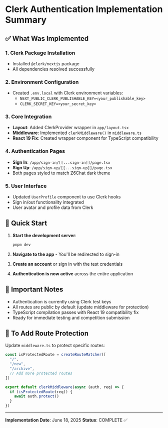 # Clerk Authentication Implementation Summary

## ✅ What Was Implemented

### 1. **Clerk Package Installation**

- Installed `@clerk/nextjs` package
- All dependencies resolved successfully

### 2. **Environment Configuration**

- Created `.env.local` with Clerk environment variables:
  - `NEXT_PUBLIC_CLERK_PUBLISHABLE_KEY=<your_publishable_key>`
  - `CLERK_SECRET_KEY=<your_secret_key>`

### 3. **Core Integration**

- **Layout**: Added ClerkProvider wrapper in `app/layout.tsx`
- **Middleware**: Implemented `clerkMiddleware()` in `middleware.ts`
- **React 19 Fix**: Created wrapper component for TypeScript compatibility

### 4. **Authentication Pages**

- **Sign In**: `/app/sign-in/[[...sign-in]]/page.tsx`
- **Sign Up**: `/app/sign-up/[[...sign-up]]/page.tsx`
- Both pages styled to match Z6Chat dark theme

### 5. **User Interface**

- Updated `UserProfile` component to use Clerk hooks
- Sign in/out functionality integrated
- User avatar and profile data from Clerk

## 🚀 Quick Start

1. **Start the development server**:

   ```bash
   pnpm dev
   ```

2. **Navigate to the app** - You'll be redirected to sign-in

3. **Create an account** or sign in with the test credentials

4. **Authentication is now active** across the entire application

## 📝 Important Notes

- Authentication is currently using Clerk test keys
- All routes are public by default (update middleware for protection)
- TypeScript compilation passes with React 19 compatibility fix
- Ready for immediate testing and competition submission

## 🔧 To Add Route Protection

Update `middleware.ts` to protect specific routes:

```typescript
const isProtectedRoute = createRouteMatcher([
  "/",
  "/new",
  "/archive",
  // Add more protected routes
])

export default clerkMiddleware(async (auth, req) => {
  if (isProtectedRoute(req)) {
    await auth.protect()
  }
})
```

---

**Implementation Date**: June 18, 2025
**Status**: COMPLETE ✅
